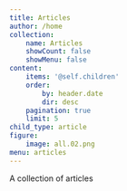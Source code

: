 ```yaml
---
title: Articles
author: /home
collection:
    name: Articles
    showCount: false
    showMenu: false
content:
    items: '@self.children'
    order:
        by: header.date
        dir: desc
    pagination: true
    limit: 5
child_type: article
figure:
    image: all.02.png
menu: articles
---
```


A collection of articles
